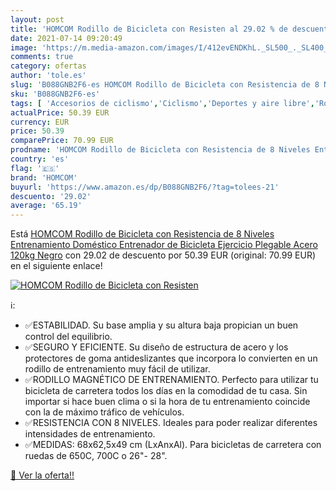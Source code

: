 ```yaml
---
layout: post
title: 'HOMCOM Rodillo de Bicicleta con Resisten al 29.02 % de descuento'
date: 2021-07-14 09:20:49
image: 'https://m.media-amazon.com/images/I/412evENDKhL._SL500_._SL400_.jpg'
comments: true
category: ofertas
author: 'tole.es'
slug: 'B088GNB2F6-es HOMCOM Rodillo de Bicicleta con Resistencia de 8 Niveles...'
sku: 'B088GNB2F6-es'
tags: [ 'Accesorios de ciclismo','Ciclismo','Deportes y aire libre','Rodillos para bicicletas','Ropa y equipo para deportes','bicicleta','homcom', ]
actualPrice: 50.39 EUR
currency: EUR
price: 50.39
comparePrice: 70.99 EUR
prodname: 'HOMCOM Rodillo de Bicicleta con Resistencia de 8 Niveles Entrenamiento Doméstico Entrenador de Bicicleta Ejercicio Plegable Acero 120kg Negro'
country: 'es'
flag: '🇪🇸'
brand: 'HOMCOM'
buyurl: 'https://www.amazon.es/dp/B088GNB2F6/?tag=tolees-21'
descuento: '29.02'
average: '65.19'
---
```


Está [HOMCOM Rodillo de Bicicleta con Resistencia de 8 Niveles Entrenamiento Doméstico Entrenador de Bicicleta Ejercicio Plegable Acero 120kg Negro](https://www.amazon.es/dp/B088GNB2F6/?tag=tolees-21) con 29.02 de descuento por 50.39 EUR (original: 70.99 EUR) en el siguiente enlace!

[![HOMCOM Rodillo de Bicicleta con Resisten](https://m.media-amazon.com/images/I/412evENDKhL._SL500_._SL400_.jpg)](https://www.amazon.es/dp/B088GNB2F6/?tag=tolees-21)

ℹ️:

- ✅ESTABILIDAD. Su base amplia y su altura baja propician un buen control del equilibrio.
- ✅SEGURO Y EFICIENTE. Su diseño de estructura de acero y los protectores de goma antideslizantes que incorpora lo convierten en un rodillo de entrenamiento muy fácil de utilizar.
- ✅RODILLO MAGNÉTICO DE ENTRENAMIENTO. Perfecto para utilizar tu bicicleta de carretera todos los días en la comodidad de tu casa. Sin importar si hace buen clima o si la hora de tu entrenamiento coincide con la de máximo tráfico de vehículos.
- ✅RESISTENCIA CON 8 NIVELES. Ideales para poder realizar diferentes intensidades de entrenamiento.
- ✅MEDIDAS: 68x62,5x49 cm (LxAnxAl). Para bicicletas de carretera con ruedas de 650C, 700C o 26"- 28".

[🛒 Ver la oferta!!](https://www.amazon.es/dp/B088GNB2F6/?tag=tolees-21)
